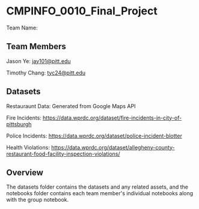 # CMPINFO_0010_Final_Project
Team Name: 

## Team Members
Jason Ye: jay101@pitt.edu

Timothy Chang: tyc24@pitt.edu

## Datasets
Restauraunt Data: Generated from Google Maps API

Fire Incidents: https://data.wprdc.org/dataset/fire-incidents-in-city-of-pittsburgh

Police Incidents: https://data.wprdc.org/dataset/police-incident-blotter

Health Violations: https://data.wprdc.org/dataset/allegheny-county-restaurant-food-facility-inspection-violations/

## Overview
The datasets folder contains the datasets and any related assets, and the notebooks folder contains each team member's individual notebooks along with the group notebook.